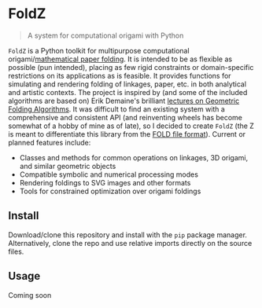 # FoldZ
> A system for computational origami with Python


`FoldZ` is a Python toolkit for multipurpose computational origami/[mathematical paper folding](https://en.wikipedia.org/wiki/Mathematics_of_paper_folding). It is intended to be as flexible as possible (pun intended), placing as few rigid constraints or domain-specific restrictions on its applications as is feasible. It provides functions for simulating and rendering folding of linkages, paper, etc. in both analytical and artistic contexts. The project is inspired by (and some of the included algorithms are based on) Erik Demaine's brilliant [lectures on Geometric Folding Algorithms](http://courses.csail.mit.edu/6.849/fall20/). It was difficult to find an existing system with a comprehensive and consistent API (and reinventing wheels has become somewhat of a hobby of mine as of late), so I decided to create `FoldZ` (the Z is meant to differentiate this library from the [FOLD file format](https://github.com/edemaine/fold)). Current or planned features include:

- Classes and methods for common operations on linkages, 3D origami, and similar geometric objects
- Compatible symbolic and numerical processing modes
- Rendering foldings to SVG images and other formats
- Tools for constrained optimization over origami foldings

## Install

Download/clone this repository and install with the `pip` package manager. Alternatively, clone the repo and use relative imports directly on the source files.

## Usage

Coming soon
